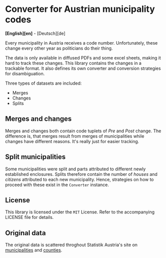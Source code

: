 # Converter for Austrian municipality codes

**[English][en]** - [Deutsch][de]

Every municipality in Austria receives a code number. Unfortunately, these change every other year as politicians do their thing.

The data is only available in diffused PDFs and some excel sheets, making it hard to track these changes. This library contains the changes in a trackable format. It also defines its own converter and conversion strategies for disambiguation.

Three types of datasets are included:

- Merges
- Changes
- Splits

## Merges and changes

Merges and changes both contain code tuplets of *Pre* and *Post* change. The difference is, that merges result from merges of municipalities while changes have different reasons. It's really just for easier tracking.

## Split municipalities

Some municipalities were split and parts attributed to different newly established enclosures. Splits therefore contain the number of *houses* and *citizens* attributed to each new municipality. Hence, strategies on how to proceed with these exist in the ```Converter``` instance.

## License

This library is licensed under the ```MIT``` License. Refer to the accompanying LICENSE file for details.

## Original data

The original data is scattered throghout Statistik Austria's site on [municipalities](http://statistik.at/web_de/klassifikationen/regionale_gliederungen/gemeinden/index.html) and [counties](http://statistik.at/web_de/klassifikationen/regionale_gliederungen/politische_bezirke/index.html).

